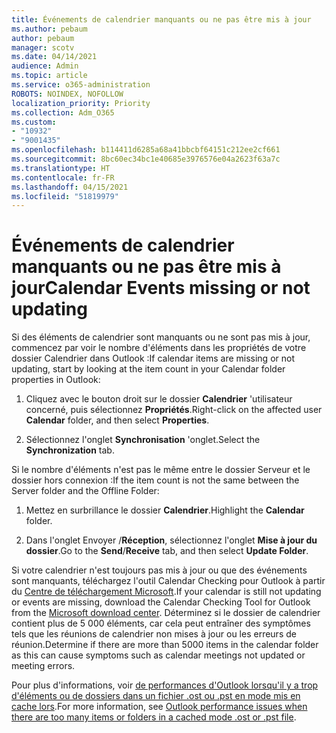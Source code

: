 ```yaml
---
title: Événements de calendrier manquants ou ne pas être mis à jour
ms.author: pebaum
author: pebaum
manager: scotv
ms.date: 04/14/2021
audience: Admin
ms.topic: article
ms.service: o365-administration
ROBOTS: NOINDEX, NOFOLLOW
localization_priority: Priority
ms.collection: Adm_O365
ms.custom:
- "10932"
- "9001435"
ms.openlocfilehash: b114411d6285a68a41bbcbf64151c212ee2cf661
ms.sourcegitcommit: 8bc60ec34bc1e40685e3976576e04a2623f63a7c
ms.translationtype: HT
ms.contentlocale: fr-FR
ms.lasthandoff: 04/15/2021
ms.locfileid: "51819979"
---
```

# <a name="calendar-events-missing-or-not-updating"></a><span data-ttu-id="05725-102">Événements de calendrier manquants ou ne pas être mis à jour</span><span class="sxs-lookup"><span data-stu-id="05725-102">Calendar Events missing or not updating</span></span>

<span data-ttu-id="05725-103">Si des éléments de calendrier sont manquants ou ne sont pas mis à jour, commencez par voir le nombre d&apos;éléments dans les propriétés de votre dossier Calendrier dans Outlook :</span><span class="sxs-lookup"><span data-stu-id="05725-103">If calendar items are missing or not updating, start by looking at the item count in your Calendar folder properties in Outlook:</span></span> 

1. <span data-ttu-id="05725-104">Cliquez avec le bouton droit sur le dossier **Calendrier** &apos;utilisateur concerné, puis sélectionnez **Propriétés**.</span><span class="sxs-lookup"><span data-stu-id="05725-104">Right-click on the affected user **Calendar** folder, and then select **Properties**.</span></span>

1. <span data-ttu-id="05725-105">Sélectionnez l&apos;onglet **Synchronisation** &apos;onglet.</span><span class="sxs-lookup"><span data-stu-id="05725-105">Select the **Synchronization** tab.</span></span>

<span data-ttu-id="05725-106">Si le nombre d&apos;éléments n&apos;est pas le même entre le dossier Serveur et le dossier hors connexion :</span><span class="sxs-lookup"><span data-stu-id="05725-106">If the item count is not the same between the Server folder and the Offline Folder:</span></span>

1.  <span data-ttu-id="05725-107">Mettez en surbrillance le dossier **Calendrier**.</span><span class="sxs-lookup"><span data-stu-id="05725-107">Highlight the **Calendar** folder.</span></span>

1.  <span data-ttu-id="05725-108">Dans l&apos;onglet Envoyer /**Réception**, sélectionnez l&apos;onglet **Mise à jour du dossier**.</span><span class="sxs-lookup"><span data-stu-id="05725-108">Go to the **Send**/**Receive** tab, and then select **Update Folder**.</span></span>

<span data-ttu-id="05725-109">Si votre calendrier n&apos;est toujours pas mis à jour ou que des événements sont manquants, téléchargez l&apos;outil Calendar Checking pour Outlook à partir du [Centre de téléchargement Microsoft](https://www.microsoft.com/download/details.aspx?id=28786).</span><span class="sxs-lookup"><span data-stu-id="05725-109">If your calendar is still not updating or events are missing, download the Calendar Checking Tool for Outlook from the [Microsoft download center](https://www.microsoft.com/download/details.aspx?id=28786).</span></span> <span data-ttu-id="05725-110">Déterminez si le dossier de calendrier contient plus de 5 000 éléments, car cela peut entraîner des symptômes tels que les réunions de calendrier non mises à jour ou les erreurs de réunion.</span><span class="sxs-lookup"><span data-stu-id="05725-110">Determine if there are more than 5000 items in the calendar folder as this can cause symptoms such as calendar meetings not updated or meeting errors.</span></span> 

<span data-ttu-id="05725-111">Pour plus d&apos;informations, voir [de performances d&apos;Outlook lorsqu&apos;il y a trop d&apos;éléments ou de dossiers dans un fichier .ost ou .pst en mode mis en cache lors](https://docs.microsoft.com/outlook/troubleshoot/performance/performance-issues-if-too-many-items-or-folders).</span><span class="sxs-lookup"><span data-stu-id="05725-111">For more information, see [Outlook performance issues when there are too many items or folders in a cached mode .ost or .pst file](https://docs.microsoft.com/outlook/troubleshoot/performance/performance-issues-if-too-many-items-or-folders).</span></span>